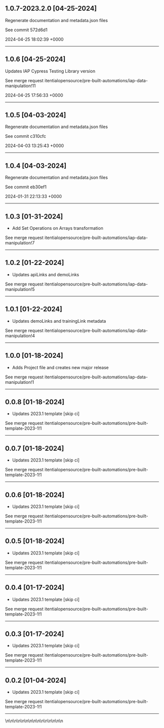 
## 1.0.7-2023.2.0 [04-25-2024]

Regenerate documentation and metadata.json files

See commit 572d6d1

2024-04-25 18:02:39 +0000

---

## 1.0.6 [04-25-2024]

Updates IAP Cypress Testing Library version

See merge request itentialopensource/pre-built-automations/iap-data-manipulation!11

2024-04-25 17:56:33 +0000

---

## 1.0.5 [04-03-2024]

Regenerate documentation and metadata.json files

See commit c310cfc

2024-04-03 13:25:43 +0000

---

## 1.0.4 [04-03-2024]

Regenerate documentation and metadata.json files

See commit eb30ef1

2024-01-31 22:13:33 +0000

---

## 1.0.3 [01-31-2024]

* Add Set Operations on Arrays transformation

See merge request itentialopensource/pre-built-automations/iap-data-manipulation!7

---

## 1.0.2 [01-22-2024]

* Updates apiLinks and demoLinks

See merge request itentialopensource/pre-built-automations/iap-data-manipulation!5

---

## 1.0.1 [01-22-2024]

* Updates demoLinks and trainingLink metadata

See merge request itentialopensource/pre-built-automations/iap-data-manipulation!4

---

## 1.0.0 [01-18-2024]

* Adds Project file and creates new major release

See merge request itentialopensource/pre-built-automations/iap-data-manipulation!1

---

## 0.0.8 [01-18-2024]

* Updates 2023.1 template [skip ci]

See merge request itentialopensource/pre-built-automations/pre-built-template-2023-1!1

---

## 0.0.7 [01-18-2024]

* Updates 2023.1 template [skip ci]

See merge request itentialopensource/pre-built-automations/pre-built-template-2023-1!1

---

## 0.0.6 [01-18-2024]

* Updates 2023.1 template [skip ci]

See merge request itentialopensource/pre-built-automations/pre-built-template-2023-1!1

---

## 0.0.5 [01-18-2024]

* Updates 2023.1 template [skip ci]

See merge request itentialopensource/pre-built-automations/pre-built-template-2023-1!1

---

## 0.0.4 [01-17-2024]

* Updates 2023.1 template [skip ci]

See merge request itentialopensource/pre-built-automations/pre-built-template-2023-1!1

---

## 0.0.3 [01-17-2024]

* Updates 2023.1 template [skip ci]

See merge request itentialopensource/pre-built-automations/pre-built-template-2023-1!1

---

## 0.0.2 [01-04-2024]

* Updates 2023.1 template [skip ci]

See merge request itentialopensource/pre-built-automations/pre-built-template-2023-1!1

---
\n\n\n\n\n\n\n\n\n\n\n\n\n\n\n
